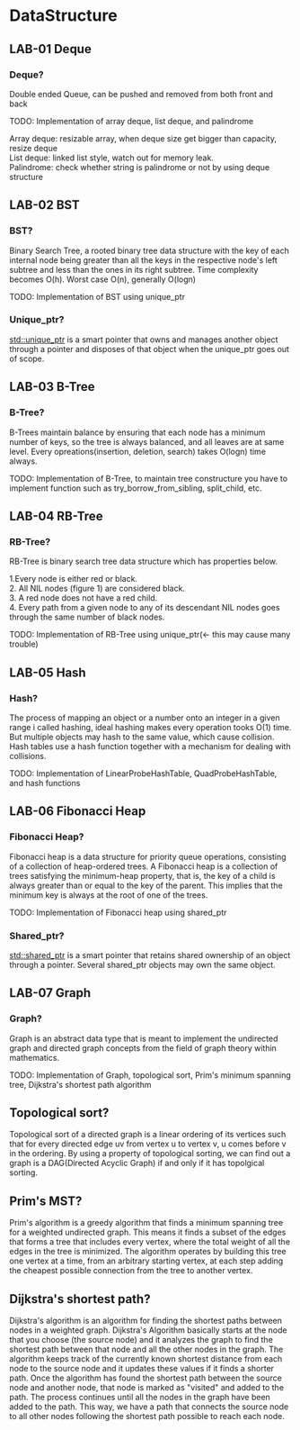 # DataStructure

## LAB-01 Deque

### Deque?

Double ended Queue, can be pushed and removed from both front and back

TODO: Implementation of array deque, list deque, and palindrome

Array deque: resizable array, when deque size get bigger than capacity, resize deque
<br>List deque: linked list style, watch out for memory leak.
<br>Palindrome: check whether string is palindrome or not by using deque structure

## LAB-02 BST

### BST?

Binary Search Tree, a rooted binary tree data structure with the key of each internal node being greater than all the keys in the respective node's left subtree and less than the ones in its right subtree. Time complexity becomes O(h). Worst case O(n), generally O(logn)

TODO: Implementation of BST using unique_ptr

### Unique_ptr?
[std::unique_ptr](https://en.cppreference.com/w/cpp/memory/unique_ptr) is a smart pointer that owns and manages another object through a pointer and disposes of that object when the unique_ptr goes out of scope.

## LAB-03 B-Tree

### B-Tree?
B-Trees maintain balance by ensuring that each node has a minimum number of keys, so the tree is always balanced, and all leaves are at same level.
Every opreations(insertion, deletion, search) takes O(logn) time always.

TODO: Implementation of B-Tree, to maintain tree constructure you have to implement function such as try_borrow_from_sibling, split_child, etc.

## LAB-04 RB-Tree

### RB-Tree?
RB-Tree is binary search tree data structure which has properties below.

1.Every node is either red or black.
<br>2. All NIL nodes (figure 1) are considered black.
<br>3. A red node does not have a red child.
<br>4. Every path from a given node to any of its descendant NIL nodes goes through the same number of black nodes.

TODO: Implementation of RB-Tree using unique_ptr(<- this may cause many trouble)

## LAB-05 Hash

### Hash?
The process of mapping an object or a number onto an integer in a given range i called hashing, ideal hashing makes every operation tooks O(1) time.
But multiple objects may hash to the same value, which cause collision. Hash tables use a hash function together with a mechanism for dealing with collisions.

TODO: Implementation of LinearProbeHashTable, QuadProbeHashTable, and hash functions

## LAB-06 Fibonacci Heap

### Fibonacci Heap?
Fibonacci heap is a data structure for priority queue operations, consisting of a collection of heap-ordered trees. A Fibonacci heap is a collection of trees satisfying the minimum-heap property, that is, the key of a child is always greater than or equal to the key of the parent. This implies that the minimum key is always at the root of one of the trees.

TODO: Implementation of Fibonacci heap using shared_ptr

### Shared_ptr?
[std::shared_ptr](https://en.cppreference.com/w/cpp/memory/shared_ptr) is a smart pointer that retains shared ownership of an object through a pointer. Several shared_ptr objects may own the same object.

## LAB-07 Graph

### Graph?
Graph is an abstract data type that is meant to implement the undirected graph and directed graph concepts from the field of graph theory within mathematics.

TODO: Implementation of Graph, topological sort, Prim's minimum spanning tree, Dijkstra's shortest path algorithm

## Topological sort?
Topological sort of a directed graph is a linear ordering of its vertices such that for every directed edge uv from vertex u to vertex v, u comes before v in the ordering. By using a property of topological sorting, we can find out a graph is a DAG(Directed Acyclic Graph) if and only if it has topolgical sorting.

## Prim's MST?
Prim's algorithm is a greedy algorithm that finds a minimum spanning tree for a weighted undirected graph. This means it finds a subset of the edges that forms a tree that includes every vertex, where the total weight of all the edges in the tree is minimized. The algorithm operates by building this tree one vertex at a time, from an arbitrary starting vertex, at each step adding the cheapest possible connection from the tree to another vertex.

## Dijkstra's shortest path?
Dijkstra's algorithm is an algorithm for finding the shortest paths between nodes in a weighted graph. Dijkstra's Algorithm basically starts at the node that you choose (the source node) and it analyzes the graph to find the shortest path between that node and all the other nodes in the graph.
The algorithm keeps track of the currently known shortest distance from each node to the source node and it updates these values if it finds a shorter path.
Once the algorithm has found the shortest path between the source node and another node, that node is marked as "visited" and added to the path.
The process continues until all the nodes in the graph have been added to the path. This way, we have a path that connects the source node to all other nodes following the shortest path possible to reach each node.
